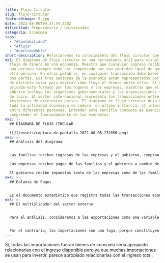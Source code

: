```yaml
---
title: Flujo Circular
slug: flujo-circular
featuredimage: 5.jpg
date: 2022-08-06T04:17:54.226Z
dificultad: Preparatoria / Universidad
categoria: Economia
tags:
  - "#Contabilidad"
  - "#flujo"
  - "#partidadoble"
short-description: Reforzaremos tu conocimiento del flujo circular que tiene la economía
mk1: El diagrama de flujo circular es una herramienta útil para visualizar el
  flujo de dinero en una economía. Muestra que cualquier ingreso recibido por
  una persona siempre debe ser compensado por una cantidad igual de gasto de
  otra persona. En otras palabras, en cualquier transacción debe haber siempre
  dos partes. Los tres sectores de la economía están representados por flechas
  de distinto color para mostrar cómo fluye el dinero entre ellos. El sector
  privado está formado por los hogares y las empresas, mientras que el sector
  público incluye los organismos gubernamentales y las organizaciones sin ánimo
  de lucro. El sector internacional representa las transacciones entre
  residentes de diferentes países. El diagrama de flujo circular deja claro que
  toda la actividad económica se reduce, en última instancia, al intercambio
  entre diferentes personas. Entender este sencillo concepto es esencial para
  comprender el funcionamiento de las economías.
mk2: |-
  ## DIAGRAMA DE FLUJO CIRCULAR

  ![](/assets/captura-de-pantalla-2022-08-05-232056.png)
mk3: >-
  ## Análisis del diagrama


  Las familias reciben ingresos de las empresas y el gobierno, compran bienes y servicios de las empresas y pagan impuestos al gobierno. Compran también bienes y servicios de fabricación extranjera(importaciones).

  Las empresas reciben pagos de las familias y el gobierno a cambio de bienes y servicios; paga salario, dividendos, intereses y alquileres a las familias, e impuestos al gobierno.

  El gobierno recibe impuestos tanto de las empresas como de las familias , paga tanto a empresas como a familias por bienes y servicios incluidos los salarios a los empleados gubernamentales.
mk4: >-
  ## Balanza de Pagos


  Es el documento estadístico que registra todas las transacciones económicas efectuadas por el gobierno, las empresas e individuos(residentes), con el resto del mundo (no residentes).
mk5: >-
  ## El multiplicador del sector externo


  Para el análisis, consideramos a las exportaciones como una variable exógena determinada por las condiciones existentes en otros países.


  Por el contrario, las importaciones son una fuga, porque constituyen una parte del ingreso que no se vuelve a gastar automáticamente en productos nacionales. Al igual que las otras fugas, el ahorro y los impuestos, las importaciones no son exógenas.
---
```

Si, todas las importaciones fueran bienes de consumo seria apropiado relacionarlas con el ingreso disponible pero ya que muchas importaciones se usan para invertir, parece apropiado relacionarlas con el ingreso total.